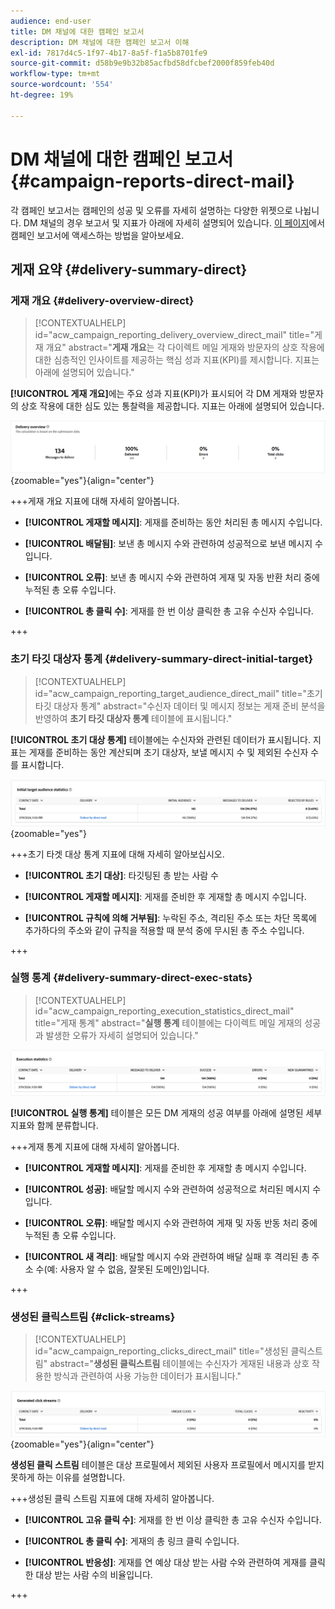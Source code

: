 ```yaml
---
audience: end-user
title: DM 채널에 대한 캠페인 보고서
description: DM 채널에 대한 캠페인 보고서 이해
exl-id: 7817d4c5-1f97-4b17-8a5f-f1a5b8701fe9
source-git-commit: d58b9e9b32b85acfbd58dfcbef2000f859feb40d
workflow-type: tm+mt
source-wordcount: '554'
ht-degree: 19%

---
```


# DM 채널에 대한 캠페인 보고서 {#campaign-reports-direct-mail}

각 캠페인 보고서는 캠페인의 성공 및 오류를 자세히 설명하는 다양한 위젯으로 나뉩니다. DM 채널의 경우 보고서 및 지표가 아래에 자세히 설명되어 있습니다. [이 페이지](campaign-reports.md)에서 캠페인 보고서에 액세스하는 방법을 알아보세요.

## 게재 요약 {#delivery-summary-direct}

### 게재 개요 {#delivery-overview-direct}

>[!CONTEXTUALHELP]
>id="acw_campaign_reporting_delivery_overview_direct_mail"
>title="게재 개요"
>abstract="**게재 개요**&#x200B;는 각 다이렉트 메일 게재와 방문자의 상호 작용에 대한 심층적인 인사이트를 제공하는 핵심 성과 지표(KPI)를 제시합니다. 지표는 아래에 설명되어 있습니다."

**[!UICONTROL 게재 개요]**&#x200B;에는 주요 성과 지표(KPI)가 표시되어 각 DM 게재와 방문자의 상호 작용에 대한 심도 있는 통찰력을 제공합니다. 지표는 아래에 설명되어 있습니다.

![DM 캠페인 게재 지표 개요](assets/direct-mail-campaign-overview.png){zoomable="yes"}{align="center"}

+++게재 개요 지표에 대해 자세히 알아봅니다.

* **[!UICONTROL 게재할 메시지]**: 게재를 준비하는 동안 처리된 총 메시지 수입니다.

* **[!UICONTROL 배달됨]**: 보낸 총 메시지 수와 관련하여 성공적으로 보낸 메시지 수입니다.

* **[!UICONTROL 오류]**: 보낸 총 메시지 수와 관련하여 게재 및 자동 반환 처리 중에 누적된 총 오류 수입니다.

* **[!UICONTROL 총 클릭 수]**: 게재를 한 번 이상 클릭한 총 고유 수신자 수입니다.

+++

### 초기 타깃 대상자 통계 {#delivery-summary-direct-initial-target}

>[!CONTEXTUALHELP]
>id="acw_campaign_reporting_target_audience_direct_mail"
>title="초기 타깃 대상자 통계"
>abstract="수신자 데이터 및 메시지 정보는 게재 준비 분석을 반영하여 **초기 타깃 대상자 통계** 테이블에 표시됩니다."

**[!UICONTROL 초기 대상 통계]** 테이블에는 수신자와 관련된 데이터가 표시됩니다. 지표는 게재를 준비하는 동안 계산되며 초기 대상자, 보낼 메시지 수 및 제외된 수신자 수를 표시합니다.

![DM 캠페인에 대한 초기 대상 통계](assets/direct-mail-campaign-target-audience.png){zoomable="yes"}

+++초기 타겟 대상 통계 지표에 대해 자세히 알아보십시오.

* **[!UICONTROL 초기 대상]**: 타깃팅된 총 받는 사람 수

* **[!UICONTROL 게재할 메시지]**: 게재를 준비한 후 게재할 총 메시지 수입니다.

* **[!UICONTROL 규칙에 의해 거부됨]**: 누락된 주소, 격리된 주소 또는 차단 목록에 추가하다의 주소와 같이 규칙을 적용할 때 분석 중에 무시된 총 주소 수입니다.

+++

### 실행 통계 {#delivery-summary-direct-exec-stats}

>[!CONTEXTUALHELP]
>id="acw_campaign_reporting_execution_statistics_direct_mail"
>title="게재 통계"
>abstract="**실행 통계** 테이블에는 다이렉트 메일 게재의 성공과 발생한 오류가 자세히 설명되어 있습니다."

![DM 캠페인에 대한 실행 통계](assets/direct-mail-campaign-exec.png)

**[!UICONTROL 실행 통계]** 테이블은 모든 DM 게재의 성공 여부를 아래에 설명된 세부 지표와 함께 분류합니다.

+++게재 통계 지표에 대해 자세히 알아봅니다.

* **[!UICONTROL 게재할 메시지]**: 게재를 준비한 후 게재할 총 메시지 수입니다.

* **[!UICONTROL 성공]**: 배달할 메시지 수와 관련하여 성공적으로 처리된 메시지 수입니다.

* **[!UICONTROL 오류]**: 배달할 메시지 수와 관련하여 게재 및 자동 반동 처리 중에 누적된 총 오류 수입니다.

* **[!UICONTROL 새 격리]**: 배달할 메시지 수와 관련하여 배달 실패 후 격리된 총 주소 수(예: 사용자 알 수 없음, 잘못된 도메인)입니다.

+++

### 생성된 클릭스트림 {#click-streams}

>[!CONTEXTUALHELP]
>id="acw_campaign_reporting_clicks_direct_mail"
>title="생성된 클릭스트림"
>abstract="**생성된 클릭스트림** 테이블에는 수신자가 게재된 내용과 상호 작용한 방식과 관련하여 사용 가능한 데이터가 표시됩니다."

![DM 캠페인에 대한 스트림 데이터 클릭](assets/direct-mail-campaign-clicks.png){zoomable="yes"}{align="center"}

**생성된 클릭 스트림** 테이블은 대상 프로필에서 제외된 사용자 프로필에서 메시지를 받지 못하게 하는 이유를 설명합니다.

+++생성된 클릭 스트림 지표에 대해 자세히 알아봅니다.

* **[!UICONTROL 고유 클릭 수]**: 게재를 한 번 이상 클릭한 총 고유 수신자 수입니다.

* **[!UICONTROL 총 클릭 수]**: 게재의 총 링크 클릭 수입니다.

* **[!UICONTROL 반응성]**: 게재를 연 예상 대상 받는 사람 수와 관련하여 게재를 클릭한 대상 받는 사람 수의 비율입니다.

+++